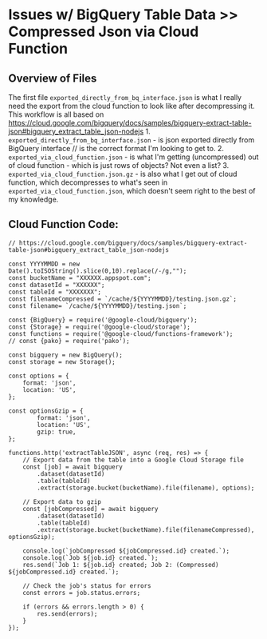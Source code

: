 
# Issues w/ BigQuery Table Data >> Compressed Json via Cloud Function
## Overview of Files
The first file `exported_directly_from_bq_interface.json` is what I really need the export from the cloud function to look like after decompressing it.   
This workflow is all based on https://cloud.google.com/bigquery/docs/samples/bigquery-extract-table-json#bigquery_extract_table_json-nodejs
    1. `exported_directly_from_bq_interface.json` - is json exported directly from BigQuery interface // is the correct format I'm looking to get to.
    2. `exported_via_cloud_function.json` - is what I'm getting (uncompressed) out of cloud function - which is just rows of objects? Not even a list? 
    3. `exported_via_cloud_function.json.gz` - is also what I get out of cloud function, which decompresses to what's seen in `exported_via_cloud_function.json`, which doesn't seem right to the best of my knowledge.
## Cloud Function Code: 
```
// https://cloud.google.com/bigquery/docs/samples/bigquery-extract-table-json#bigquery_extract_table_json-nodejs

const YYYYMMDD = new Date().toISOString().slice(0,10).replace(/-/g,"");
const bucketName = "XXXXXX.appspot.com";
const datasetId = "XXXXXX";
const tableId = "XXXXXXX";
const filenameCompressed = `/cache/${YYYYMMDD}/testing.json.gz`;
const filename= `/cache/${YYYYMMDD}/testing.json`;

const {BigQuery} = require('@google-cloud/bigquery');
const {Storage} = require('@google-cloud/storage');
const functions = require('@google-cloud/functions-framework');
// const {pako} = require('pako');

const bigquery = new BigQuery();
const storage = new Storage();

const options = {
    format: 'json',
    location: 'US',
};

const optionsGzip = {
        format: 'json',
        location: 'US',
        gzip: true,
};

functions.http('extractTableJSON', async (req, res) => {
    // Export data from the table into a Google Cloud Storage file
    const [job] = await bigquery
        .dataset(datasetId)
        .table(tableId)
        .extract(storage.bucket(bucketName).file(filename), options);

    // Export data to gzip
    const [jobCompressed] = await bigquery
        .dataset(datasetId)
        .table(tableId)
        .extract(storage.bucket(bucketName).file(filenameCompressed), optionsGzip);

    console.log(`jobCompressed ${jobCompressed.id} created.`);
    console.log(`Job ${job.id} created.`);
    res.send(`Job 1: ${job.id} created; Job 2: (Compressed) ${jobCompressed.id} created.`);

    // Check the job's status for errors
    const errors = job.status.errors;
    
    if (errors && errors.length > 0) {
        res.send(errors);
    }
});

```
